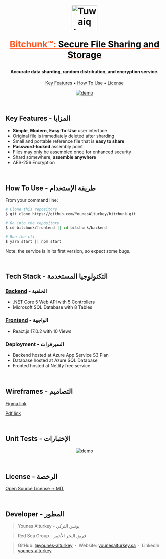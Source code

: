<h1 align="center">
  <br>
<img src="https://raw.githubusercontent.com/YounesAlturkey/bitchunk/main/frontend/public/logo.png" alt="Tuwaiq Logo" width="80"/>
  <br>

<a style="color: #ff5722;" href="https://bitchunk.co/" target="_blank">Bitchunk™: <span style="color: black;">Secure File Sharing and Storage</span></a>

</h1>
<h4 align="center">Accurate data sharding, random distribution, and encryption service.</h4>

<p align="center">
  <a href="#key-features">Key Features</a> •
  <a href="#how-to-use">How To Use</a> •
  <a href="#license">License</a>
</p>

<p align="center">
  <a href="https://bitchunk.co/" target="_blank"><img src="https://raw.githubusercontent.com/YounesAlturkey/bitchunk/main/frontend/src/assets/img/demo.gif" alt="demo"/></a>
</p>

<br/>

## Key Features - المزايا

- **Simple**, **Modern**, **Easy-To-Use** user interface
- Original file is immediately deleted after sharding
- Small and portable reference file that is **easy to share**
- **Password-locked** assembly point
- Files may only be assembled once for enhanced security
- Shard somewhere, **assemble anywhere**
- AES-256 Encryption

<br/>

## How To Use - طريقة الإستخدام

From your command line:

```bash
# Clone this repository
$ git clone https://github.com/YounesAlturkey/bitchunk.git

# Go into the repository
$ cd bitchunk/frontend || cd bitchunk/backend

# Run the cli
$ yarn start || npm start

```

Note: the service is in its first version, so expect some bugs.

<br/>

## Tech Stack - التكنولوجيا المستخدمة

### <a href="https://bitchunk.azurewebsites.net/swagger/index.html" target="_blank">Backend</a> - الخلفية

- .NET Core 5 Web API with 5 Controllers
- Microsoft SQL Database with 8 Tables

### <a href="https://bitchunk.azurewebsites.net/swagger/index.html" target="_blank">Frontend</a> - الواجهة

- React.js 17.0.2 with 10 Views

### Deployment - السيرفرات

- Backend hosted at Azure App Service S3 Plan
- Database hosted at Azure SQL Database
- Fronted hosted at Netlify free service

<br/>

## Wireframes - التصاميم

<a href="https://www.figma.com/file/VsHGJZBJGujmnWRzuCRM9G/Bitchunk-Web-App?node-id=0%3A1" target="_blank">Figma link</a>

<a href="https://github.com/YounesAlturkey/bitchunk/blob/main/frontend/bitchunk-wireframes.pdf" target="_blank">Pdf link</a>

<br/>

## Unit Tests - الإختبارات

<p align="center">
  <img src="https://raw.githubusercontent.com/YounesAlturkey/bitchunk/main/backend-tests/tests-results.png" alt="demo"/>
</p>

<br/>

## License - الرخصة

[Open Source License ➝ MIT](https://github.com/YounesAlturkey/bitchunk/blob/main/LICENSE.MD)

<br/>

## Developer - المطور

> Younes Alturkey - يونس التركي

> Red Sea Group - فريق البحر الأحمر

> GitHub: [@younes-alturkey](https://github.com/younes-alturkey) &nbsp;&middot;&nbsp;
> Website: [younesalturkey.sa](https://younesalturkey.sa) &nbsp;&middot;&nbsp;
> LinkedIn: [younes-alturkey](https://www.linkedin.com/in/younes-alturkey/)

</div>
